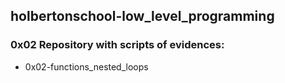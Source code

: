 ## holbertonschool-low_level_programming

### 0x02 Repository with scripts of evidences:

- 0x02-functions_nested_loops